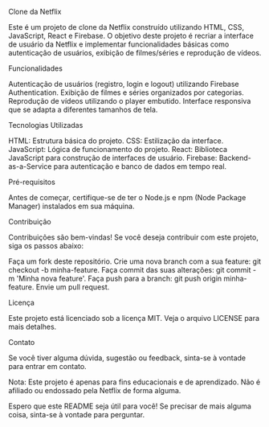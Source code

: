 Clone da Netflix
 
  Este é um projeto de clone da Netflix construído utilizando HTML, CSS, JavaScript, React e Firebase. O objetivo deste projeto é recriar a interface de usuário da Netflix e    implementar funcionalidades básicas como autenticação de usuários, exibição de filmes/séries e reprodução de vídeos.

Funcionalidades
 
  Autenticação de usuários (registro, login e logout) utilizando Firebase Authentication.
  Exibição de filmes e séries organizados por categorias.
  Reprodução de vídeos utilizando o player embutido.
  Interface responsiva que se adapta a diferentes tamanhos de tela.

Tecnologias Utilizadas
 
  HTML: Estrutura básica do projeto.
  CSS: Estilização da interface.
  JavaScript: Lógica de funcionamento do projeto.
  React: Biblioteca JavaScript para construção de interfaces de usuário.
  Firebase: Backend-as-a-Service para autenticação e banco de dados em tempo real.

Pré-requisitos

Antes de começar, certifique-se de ter o Node.js e npm (Node Package Manager) instalados em sua máquina.

Contribuição

  Contribuições são bem-vindas! Se você deseja contribuir com este projeto, siga os passos abaixo:
  
  Faça um fork deste repositório.
  Crie uma nova branch com a sua feature: git checkout -b minha-feature.
  Faça commit das suas alterações: git commit -m 'Minha nova feature'.
  Faça push para a branch: git push origin minha-feature.
  Envie um pull request.

Licença
  
  Este projeto está licenciado sob a licença MIT. Veja o arquivo LICENSE para mais detalhes.

Contato

  Se você tiver alguma dúvida, sugestão ou feedback, sinta-se à vontade para entrar em contato.

Nota: Este projeto é apenas para fins educacionais e de aprendizado. Não é afiliado ou endossado pela Netflix de forma alguma.

Espero que este README seja útil para você! Se precisar de mais alguma coisa, sinta-se à vontade para perguntar.
